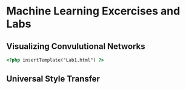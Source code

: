# Machine Learning Excercises and Labs

## Visualizing Convulutional Networks

```html
<?php insertTemplate("Lab1.html") ?>
```

## Universal Style Transfer
